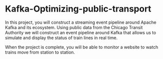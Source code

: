 # Kafka-Optimizing-public-transport

In this project, you will construct a streaming event pipeline around Apache Kafka and its ecosystem. Using public data from the Chicago Transit Authority we will construct an event pipeline around Kafka that allows us to simulate and display the status of train lines in real time.

When the project is complete, you will be able to monitor a website to watch trains move from station to station.
